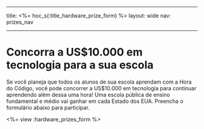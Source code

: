 * * *

title: <%= hoc_s(:title_hardware_prize_form) %> layout: wide nav: prizes_nav

* * *

# Concorra a US$10.000 em tecnologia para a sua escola

Se você planeja que todos os alunos de sua escola aprendam com a Hora do Código, você pode concorrer a US$10.000 em tecnologia para continuar aprendendo além dessa uma hora! Uma escola pública de ensino fundamental e médio vai ganhar em cada Estado dos EUA. Preencha o formulário abaixo para participar.

<%= view :hardware_prizes_form %>